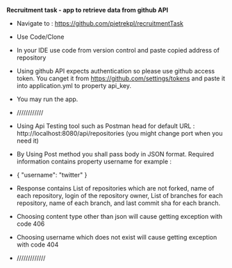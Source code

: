 **Recruitment task - app to retrieve data from github API**
* Navigate to : https://github.com/pietrekpl/recruitmentTask
* Use Code/Clone
* In your IDE use code from version control and paste copied address of repository
* Using github API expects authentication so please use github access token. You canget it from https://github.com/settings/tokens
and paste it into application.yml to property api_key.
* You may run the app.
* ////////////
* Using Api Testing tool such as Postman head for default URL : http://localhost:8080/api/repositories (you might change port when you need it)
* By Using Post method you shall pass body in JSON format. Required information contains property username for example :

* {
"username": "twitter"
}

* Response contains List of repositories which are not forked, name of each repository, login of the repository owner,
 List of branches for each repository, name of each branch, and last commit sha for each branch.

* Choosing content type other than json will cause getting exception with code 406
* Choosing username which does not exist will cause getting exception with code 404
* /////////////
